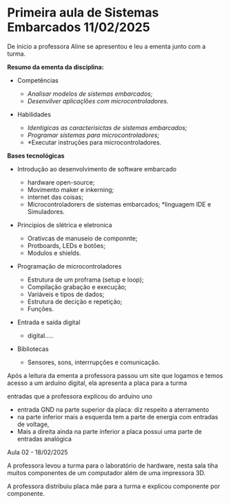 # Primeira aula de Sistemas Embarcados 11/02/2025

De ínicio a professora Aline se apresentou e leu a ementa junto com a turma. 

**Resumo da ementa da disciplina:**

- Competências 

  * *Analisar modelos de sistemas embarcados;*
  * *Desenvilver aplicaçlões com microcontroladores.*

- Habilidades 

  * *Identigicas as caracterisictas de sistemas embarcados;*
  * *Programar sistemas para microcontroladores;*
  * *Executar instruções para microcontroladores.

**Bases tecnológicas**

- Introdução ao desenvolvimento de software embarcado
  * hardware open-source;
  * Movimento maker e inkerning;
  * internet das coisas;
  * Microcontroladorers de sistemas embarcados;
  *linguagem IDE e Simuladores.

 - Principios de slétrica e eletronica
   * Orativcas de manuseio de  componnte;
   * Protboards, LEDs e botões;
   * Modulos e shields.

- Programação de microcontroladores 

  * Estrutura de um proframa (setup e loop);
  * Compilação grabação e execução;
  * Variáveis e tipos de dados;
  * Estrutura de decição e repetição;
  * Funções.

- Entrada e saída digital
  * digital..... 


- Bibliotecas 
  * Sensores, sons, interrrupções e comunicação.

Após a leitura da ementa a professora passou um site que logamos e temos acesso a um arduíno digital, ela apresenta a placa para a turma 

entradas que a professora explicou do arduíno uno 

- entrada GND na parte superior da placa: diz respeito a aterramento
- na parte inferior mais a esquerda tem a parte de energia com entradas de voltage, 
- Mais a direita ainda na parte inferior a placa possui uma parte de entradas analógica 

Aula 02 - 18/02/2025 

A professora levou a turma para o laboratório de hardware, nesta sala tiha muitos componentes de um computador além de uma impressora 3D. 

A professora distribuiu placa mãe para a turma e explicou componente por componente. 